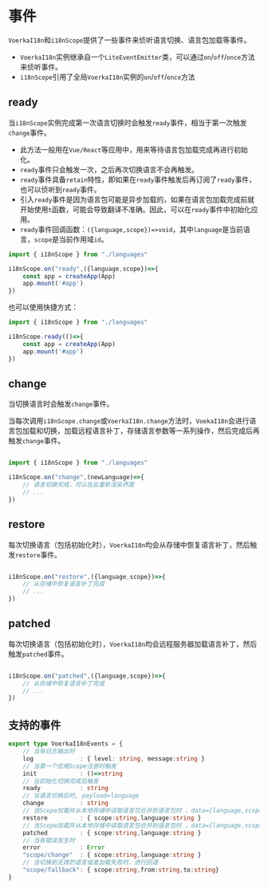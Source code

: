 # 事件

`VoerkaI18n`和`i18nScope`提供了一些事件来侦听语言切换、语言包加载等事件。

- `VoerkaI18n`实例继承自一个`LiteEventEmitter`类，可以通过`on`/`off`/`once`方法来侦听事件。
- `i18nScope`引用了全局`VoerkaI18n`实例的`on`/`off`/`once`方法

## ready

当`i18nScope`实例完成第一次语言切换时会触发`ready`事件，相当于第一次触发`change`事件。

- 此方法一般用在`Vue/React`等应用中，用来等待语言包加载完成再进行初始化。
- `ready`事件只会触发一次，之后再次切换语言不会再触发。
- `ready`事件具备`retain`特性，即如果在`ready`事件触发后再订阅了`ready`事件，也可以侦听到`ready`事件。
- 引入`ready`事件是因为语言包可能是异步加载的，如果在语言包加载完成前就开始使用`t`函数，可能会导致翻译不准确。因此，可以在`ready`事件中初始化应用。
- `ready`事件回调函数：`({language,scope})=>void`，其中`language`是当前语言，`scope`是当前作用域`id`。

```typescript
import { i18nScope } from "./languages"

i18nScope.on("ready",({language,scope})=>{    
    const app = createApp(App)    
    app.mount('#app')
})
```

也可以使用快捷方式：

```typescript
import { i18nScope } from "./languages"

i18nScope.ready(()=>{    
    const app = createApp(App)    
    app.mount('#app')
})
```


## change

当切换语言时会触发`change`事件。

当每次调用`i18nScope.change`或`VoerkaI18n.change`方法时，`VoekaI18n`会进行语言包加载和切换，加载远程语言补丁，存储语言参数等一系列操作，然后完成后再触发`change`事件。

```typescript

import { i18nScope } from "./languages"

i18nScope.on("change",(newLanguage)=>{
    // 语言切换完成，可以在此重新渲染界面
    // ...
})

```
 
## restore

每次切换语言（包括初始化时），`VoerkaI18n`均会从存储中恢复语言补丁，然后触发`restore`事件。

```typescript

i18nScope.on("restore",({language,scope})=>{
    // 从存储中恢复语言补丁完成
    // ...
})

```

## patched

每次切换语言（包括初始化时），`VoerkaI18n`均会远程服务器加载语言补丁，然后触发`patched`事件。

```typescript

i18nScope.on("patched",({language,scope})=>{
    // 从存储中恢复语言补丁完成
    // ...
})

```



## 支持的事件

```ts
export type VoerkaI18nEvents = {
    // 当有日志输出时
    log             : { level: string, message:string }                  
    // 当第一个应用Scope注册时触发
    init            : ()=>string                                             
    // 当初始化切换完成后触发
    ready           : string                                             
    // 当语言切换后时, payload=language
    change          : string                                             
    // 当Scope加载并从本地存储中读取语言包合并到语言包时 ，data={language,scope}
    restore         : { scope:string,language:string }                   
    // 当Scope加载并从本地存储中读取语言包合并到语言包时 ，data={language,scope}    
    patched         : { scope:string,language:string }                   
    // 当有错误发生时    
    error           : Error                                              
    "scope/change"  : { scope:string,language:string }                   
    // 当切换到无效的语言或者加载失败时，进行回退
    "scope/fallback": { scope:string,from:string,to:string}             
} 
```